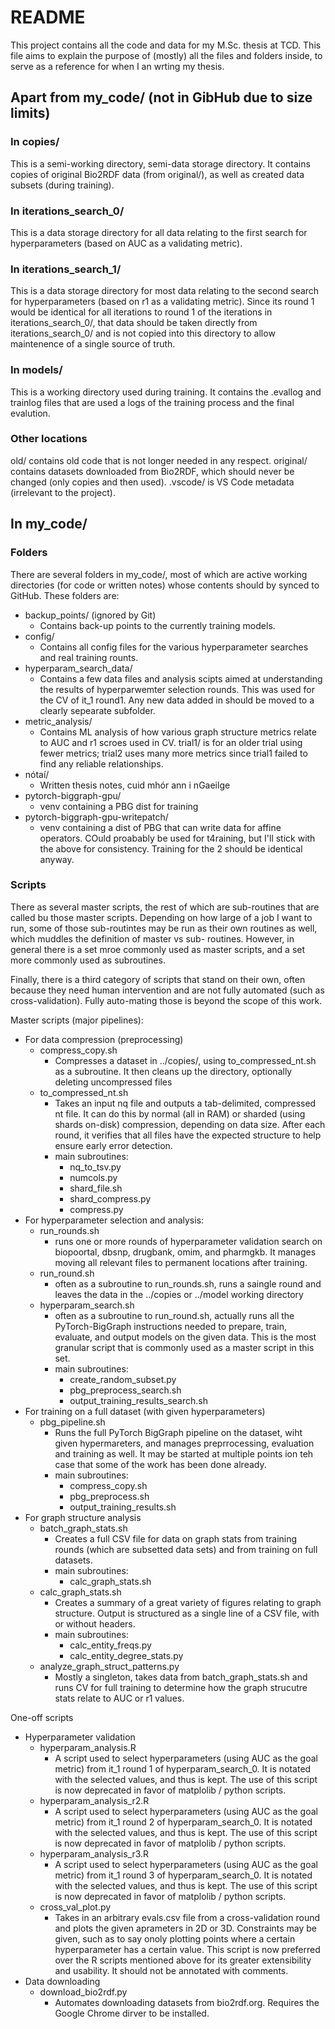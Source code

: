 # README
This project contains all the code and data for my M.Sc. thesis at TCD. This file aims to explain the purpose of (mostly) all the files and folders inside, to serve as a reference for when I an wrting my thesis. 

## Apart from my_code/ (not in GibHub due to size limits)
### In copies/
This is a semi-working directory, semi-data storage directory. It contains copies of original Bio2RDF data (from original/), as well as created data subsets (during training).

### In iterations_search_0/
This is a data storage directory for all data relating to the first search for hyperparameters (based on AUC as a validating metric).

### In iterations_search_1/
This is a data storage directory for most data relating to the second search for hyperparameters (based on r1 as a validating metric). Since its round 1 would be identical for all iterations to  round 1 of the iterations in iterations_search_0/, that data should be taken directly from iterations_search_0/ and is not copied into this directory to allow maintenence of a single source of truth.

### In models/
This is a working directory used during training. It contains the .evallog and trainlog files that are used a logs of the training process and the final evalution.

### Other locations
old/ contains old code that is not longer needed in any respect. original/ contains datasets downloaded from Bio2RDF, which should never be changed (only copies and then used). .vscode/ is VS Code metadata (irrelevant to the project).

## In my_code/
### Folders
There are several folders in my_code/, most of which are active working directories (for code or written notes) whose contents should by synced to GitHub. These folders are:
- backup_points/ (ignored by Git)
    - Contains back-up points to the currently training models.
- config/
    - Contains all config files for the various hyperparameter searches and real training rounts.
- hyperparam_search_data/
    - Contains a few data files and analysis scipts aimed at understanding the results of hyperparwemter selection rounds. This was used for the CV of it_1 round1. Any new data added in should be moved to a clearly sepearate subfolder. 
- metric_analysis/
    - Contains ML analysis of how various graph structure metrics relate to AUC and r1 scroes used in CV. trial1/ is for an older trial using fewer metrics; trial2 uses many more metrics since trial1 failed to find any reliable relationships.
- nótaí/
    - Written thesis notes, cuid mhór ann i nGaeilge
- pytorch-biggraph-gpu/
    - venv containing a PBG dist for training
- pytorch-biggraph-gpu-writepatch/
    - venv containing a dist of PBG that can write data for affine operators. COuld proabably be used for t4raining, but I'll stick with the above for consistency. Training for the 2 should be identical anyway.

### Scripts
There as several master scripts, the rest of which are sub-routines that are called bu those master scripts. Depending on how large of a job I want to run, some of those sub-routintes may be run as their own routines as well, which muddles the definition of master vs sub- routines. However, in general there is a set mroe commonly used as master scripts, and a set more commonly used as subroutines.

Finally, there is a third category of scripts that stand on their own, often because they need human intervention and are not fully automated (such as cross-validation). Fully auto-mating those is beyond the scope of this work.

Master scripts (major pipelines):
- For data compression (preprocessing)
    - compress_copy.sh
        - Compresses a dataset in ../copies/, using to_compressed_nt.sh as a subroutine. It then cleans up the directory, optionally deleting uncompressed files 
    - to_compressed_nt.sh
        - Takes an input nq file and outputs a tab-delimited, compressed nt file. It can do this by normal (all in RAM) or sharded (using shards on-disk) compression, depending on data size. After each round, it verifies that all files have the expected structure to help ensure early error detection.
        - main subroutines:
            - nq_to_tsv.py
            - numcols.py
            - shard_file.sh
            - shard_compress.py
            - compress.py
- For hyperparameter selection and analysis:
    - run_rounds.sh
        - runs one or more rounds of hyperparameter validation search on biopoortal, dbsnp, drugbank, omim, and pharmgkb. It manages moving all relevant files to permanent locations after training.
    - run_round.sh
        - often as a subroutine to run_rounds.sh, runs a saingle round and leaves the data in the ../copies or ../model working directory
    - hyperparam_search.sh
        - often as a subroutine to run_round.sh, actually runs all the PyTorch-BigGraph instructions needed to prepare, train, evaluate, and output models on the given data. This is the most granular script that is commonly used as a master script in this set.
        - main subroutines:
            - create_random_subset.py
            - pbg_preprocess_search.sh
            - output_training_results_search.sh
- For training on a full dataset (with given hyperparameters)
    - pbg_pipeline.sh
        - Runs the full PyTorch BigGraph pipeline on the dataset, wiht given hypermareters, and manages preprrocessing, evaluation and training as well. It may be started at multiple points ion teh case that some of the work has been done already.
        - main subroutines:
            - compress_copy.sh
            - pbg_preprocess.sh
            - output_training_results.sh
- For graph structure analysis
    - batch_graph_stats.sh
        - Creates a full CSV file for data on graph stats from training rounds (which are subsetted data sets) and from training on full datasets.
        - main subroutines:
            - calc_graph_stats.sh
    - calc_graph_stats.sh
        - Creates a summary of a great variety of figures relating to graph structure. Output is structured as a single line of a CSV file, with or without headers.
        - main subroutines:
            - calc_entity_freqs.py
            - calc_entity_degree_stats.py
    - analyze_graph_struct_patterns.py
        - Mostly a singleton, takes data from batch_graph_stats.sh and runs CV for full training to determine how the graph strucutre stats relate to AUC or r1 values.

One-off scripts
- Hyperparameter validation
    - hyperparam_analysis.R
        - A script used to select hyperparameters (using AUC as the goal metric) from it_1 round 1 of hyperparam_search_0. It is notated with the selected values, and thus is kept. The use of this script is now deprecated in favor of matplolib / python scripts.
    - hyperparam_analysis_r2.R
        - A script used to select hyperparameters (using AUC as the goal metric) from it_1 round 2 of hyperparam_search_0. It is notated with the selected values, and thus is kept. The use of this script is now deprecated in favor of matplolib / python scripts.
    - hyperparam_analysis_r3.R
        - A script used to select hyperparameters (using AUC as the goal metric) from it_1 round 3 of hyperparam_search_0. It is notated with the selected values, and thus is kept. The use of this script is now deprecated in favor of matplolib / python scripts.
    - cross_val_plot.py
        - Takes in an arbitrary evals.csv file from a cross-validation round and plots the given aprameters in 2D or 3D. Constraints may be given, such as to say onoly plotting points where a certain hyperparameter has a certain value. This script is now preferred over the R scripts mentioned above for its greater extensibility and usability. It should not be annotated with comments.
- Data downloading
    - download_bio2rdf.py
        - Automates downloading datasets from bio2rdf.org. Requires the Google Chrome dirver to be installed.
